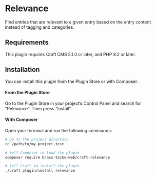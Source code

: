 # Relevance

Find entries that are relevant to a given entry based on the entry content instead of tagging and categories.

## Requirements

This plugin requires Craft CMS 5.1.0 or later, and PHP 8.2 or later.

## Installation

You can install this plugin from the Plugin Store or with Composer.

#### From the Plugin Store

Go to the Plugin Store in your project’s Control Panel and search for “Relevance”. Then press “Install”.

#### With Composer

Open your terminal and run the following commands:

```bash
# go to the project directory
cd /path/to/my-project.test

# tell Composer to load the plugin
composer require brass-tacks-web/craft-relevance

# tell Craft to install the plugin
./craft plugin/install relevance
```
